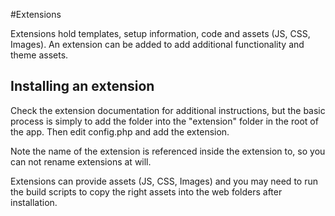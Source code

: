 #Extensions

Extensions hold templates, setup information, code and assets (JS, CSS, Images). 
An extension can be added to add additional functionality and theme assets.

## Installing an extension

Check the extension documentation for additional instructions, but the basic process 
is simply to add the folder into the "extension" folder in the root of the app. 
Then edit config.php and add the extension.

Note the name of the extension is referenced inside the extension to, so you can 
not rename extensions at will.

Extensions can provide assets (JS, CSS, Images) and you may need to run the 
build scripts to copy the right assets into the web folders after installation.


